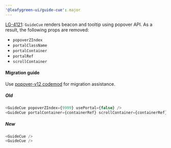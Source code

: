 ```yaml
---
'@leafygreen-ui/guide-cue': major
---
```


[LG-4121](https://jira.mongodb.org/browse/LG-4121): `GuideCue` renders beacon and tooltip using popover API. As a result, the following props are removed:
- `popoverZIndex`
- `portalClassName`
- `portalContainer`
- `portalRef`
- `scrollContainer`

#### Migration guide

Use [popover-v12 codemod](https://github.com/mongodb/leafygreen-ui/tree/main/tools/codemods#popover-v12) for migration assistance.

##### Old
```js
<GuideCue popoverZIndex={9999} usePortal={false} />
<GuideCue portalContainer={containerRef} scrollContainer={containerRef} usePortal />
```

##### New
```js
<GuideCue />
<GuideCue />
```
